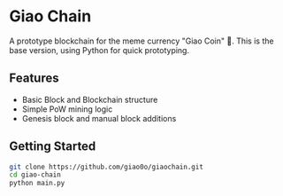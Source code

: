 # Giao Chain

A prototype blockchain for the meme currency "Giao Coin" 🐶.
This is the base version, using Python for quick prototyping.

## Features
- Basic Block and Blockchain structure
- Simple PoW mining logic
- Genesis block and manual block additions

## Getting Started

```bash
git clone https://github.com/giao0o/giaochain.git
cd giao-chain
python main.py
